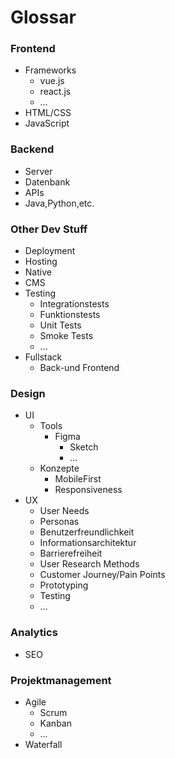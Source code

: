 # Glossar

### Frontend
- Frameworks
    - vue.js
    - react.js
    - …
- HTML/CSS
- JavaScript

### Backend
- Server
- Datenbank
- APIs
- Java,Python,etc.

### Other Dev Stuff
- Deployment
- Hosting
- Native
- CMS
- Testing 
    - Integrationstests
    - Funktionstests 
    - Unit Tests
    - Smoke Tests
    - ...
- Fullstack
    - Back-und Frontend

### Design
- UI
    - Tools
        - Figma
            - Sketch
            - …
    - Konzepte
        - MobileFirst
        - Responsiveness
- UX
    - User Needs
    - Personas
    - Benutzerfreundlichkeit
    - Informationsarchitektur
    - Barrierefreiheit
    - User Research Methods
    - Customer Journey/Pain Points
    - Prototyping
    - Testing
    - …

### Analytics
- SEO

### Projektmanagement
- Agile
    - Scrum
    - Kanban
    - …
- Waterfall
